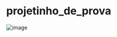 # projetinho_de_prova

![image](https://user-images.githubusercontent.com/91343887/170588430-efb02b55-52f2-4419-a6b1-ba3c1e95a617.png)
